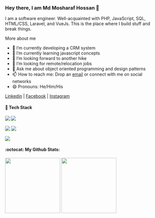 ### Hey there, I am Md Mosharaf Hossan 👋

I am a software engineer. Well-acquainted with PHP, JavaScript, SQL, HTML/CSS, Laravel, and VueJs. This is the place where I build stuff and break things.

More about me

- 🔭 I’m currently developing a CRM system
- 🌱 I’m currently learning javascript concepts
- 👯 I’m looking forward to another hike
- 🤔 I’m looking for remote/relocation jobs
- 💬 Ask me about object oriented programming and design patterns
- 📫 How to reach me: Drop an [email](mailto:mosharafkuet@gmail.com) or connect with me on social networks
- 😄 Pronouns: He/Him/His

[Linkedin](https://www.linkedin.com/in/mosharaf13/) | [Facebook](https://www.facebook.com/mosharaf53) | [Instagram](https://www.instagram.com/_mosharaf/)

#### :wrench: Tech Stack

<small>
   <img src="https://img.shields.io/badge/php-777BB4.svg?&style=for-the-badge&logo=php&logoColor=white"/>
   <img src="https://img.shields.io/badge/laravel-FF2D20.svg?&style=for-the-badge&logo=laravel&logoColor=white"/>     
</small>

<p>
   <img src="https://img.shields.io/badge/javascript-F6DF1F.svg?&style=for-the-badge&logo=javascript&logoColor=white"/>
   <img src="https://img.shields.io/badge/vue-4FC08D.svg?&style=for-the-badge&logo=Vue.js&logoColor=white"/>
</p>

<p>
   <img src="https://img.shields.io/badge/mysql-3A95CB.svg?&style=for-the-badge&logo=mysql&logoColor=white"/>
</p>


#### :octocat: My Github Stats:

<div align="left">
  <img height="180em" src="https://github-readme-stats.vercel.app/api?username=mosharaf13&count_private=true&show_icons=true&theme=algolia&line_height=27"/>
  <img height="180em" src="https://github-readme-stats.vercel.app/api/top-langs/?username=mosharaf13&count_private=true&layout=compact&langs_count=8&theme=algolia"/>
</div>
